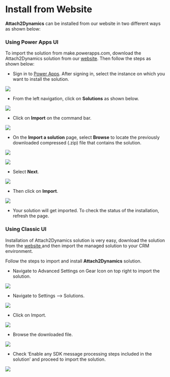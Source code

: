 # Install from Website

**Attach2Dynamics** can be installed from our website in two different ways as shown below:

### Using Power Apps UI

To import the solution from make.powerapps.com, download the Attach2Dynamics solution from our [website](https://www.inogic.com/product/productivity-apps/attach-2-dynamics-365-crm-upload-multiple-files-sharepoint-cloud-storage). Then follow the steps as shown below:

* Sign in to [Power Apps](https://make.powerapps.com/?utm\_source=padocs\&utm\_medium=linkinadoc\&utm\_campaign=referralsfromdoc). After signing in, select the instance on which you want to install the solution.

![](<../../.gitbook/assets/1 (257).png>)

* From the left navigation, click on **Solutions** as shown below.

![](<../../.gitbook/assets/2 (63).png>)

* Click on **Import** on the command bar.

![](<../../.gitbook/assets/3 (35).png>)

*  On the **Import a solution** page, select **Browse** to locate the previously downloaded compressed (.zip) file that contains the solution.

![](<../../.gitbook/assets/4 (32).png>)

![](<../../.gitbook/assets/5 (10).png>)

* Select **Next**.

![](<../../.gitbook/assets/6 (7).png>)

* Then click on **Import**.

![](../../.gitbook/assets/7.png)

* Your solution will get imported. To check the status of the installation, refresh the page.

### Using Classic UI

Installation of Attach2Dynamics solution is very easy, download the solution from the [website ](https://www.inogic.com/product/productivity-apps/attach-2-dynamics-365-crm-upload-multiple-files-sharepoint-cloud-storage)and then import the managed solution to your CRM environment.&#x20;

Follow the steps to import and install **Attach2Dynamics** solution.

* Navigate to Advanced Settings on Gear Icon on top right to import the solution.

![](<../../.gitbook/assets/1 (167).png>)

* Navigate to Settings --> Solutions.

![](<../../.gitbook/assets/2 (7).png>)

* Click on Import.

![](<../../.gitbook/assets/3 (26).png>)

* Browse the downloaded file.

![](<../../.gitbook/assets/4 (5).png>)

* Check ‘Enable any SDK message processing steps included in the solution’ and proceed to import the solution.

![](<../../.gitbook/assets/5 (17).png>)

###
